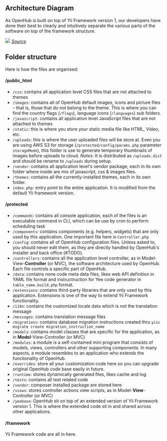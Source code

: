 ## Architecture Diagram
As OpenHub is built on top of Yii Framework version 1, our developers have done their best to clearly and intuitively separate the various parts of the software on top of the framework structure.

![](https://user-images.githubusercontent.com/5336690/81780179-aeac9d80-9528-11ea-9897-5a4a3e9563c4.png)
[_Source_](https://docs.google.com/presentation/d/1q5nNMcLXClJKMh83GxFYLndU607rpJ64FEtylspjM5M/edit?usp=sharing)

## Folder structure
Here is how the files are organised:

#### /public_html
  * `/css`: contains all application level CSS files that are not attached to themes
  * `/images`: contains all of OpenHub default images, icons and picture files – that is, those that do not belong to the theme. This is where you can find the country flags (`/flags`), language icons (`/languages`) sub folders.
  * `/javascript`: contains all application level JavaScript files that are not attached to themes
  * `/static`: this is where you store your static media file like HTML, Video, etc.
  * `/uploads`: this is where the user uploaded files will be store at. Even you are using AWS S3 for storage (`/protected/config/params.php` parameter `storageMode`), this folder is use to generate temporary thumbnails of images before uploads to cloud. _Notes:_ It is distributed as `/uploads.dist` and should be rename to `/uploads` during setup.
  * `/vendor`: contains all application level's vendor package, each in its own folder where inside are mix of javascript, css & images files.
  * `/themes`: contains all the currently-installed themes, each in its own folder.
  * `index.php`: entry point to the entire application. It is modified from the default Yii framework version.

#### /protected
  * `/commands`: contains all console application, each of the files is an executable command in CLI, which can be use by cron to perform scheduling task
  * `/components`: contains components (e.g. helpers, widgets) that are only used by this application. One important file here is `Controller.php`
  * `/config`: contains all of OpenHub configuration files. Unless asked to, you should never edit them, as they are directly handled by OpenHub's installer and back office (#TODO).
  * `/controllers`: contains all the application level controller, as in Model-View-**Controller** (or MVC), the software architecture used by OpenHub. Each file controls a specific part of OpenHub.
  * `/data`: contains none code meta data files, likes web API definition in YAML file format and instructruction for Yee code generator in `table_name.build.php` format.
  * `/extensions`: contains third-party libraries that are only used by this application. Extensions is one of the way to extend Yii Framework functionality.
  * `/i18n`: contains the customized locale data which is not the translation message
  * `/messages`: contains translation message files
  * `/migrations`: contains database migration instructions created thru `yiic migrate create migration_instruction_name`
  * `/models`: contains model classes that are specific for the application, as in **Model**-View-Controller (or MVC)
  * `/modules`: a module is a self-contained mini program that consists of models, views, controllers and other supporting components. In many aspects, a module resembles to an application who extends the functionality of OpenHub.
  * `/overrides`: store all your customization code here so you can upgrade original OpenHub code base easily in future.
  * `/runtime`: stores dynamically generated files, likes cache and log
  * `/tests`: contains all test related code 
  * `/vendor`: composer installed package are stored here
  * `/views`: stores controller actions view scripts, as in Model-**View**-Controller (or MVC)
  * `/yeebase`: OpenHub sit on top of an extended version of Yii Framework version 1. This is where the extended code sit in and shared across other applications.

#### /framework
Yii Framework code are all in here.

